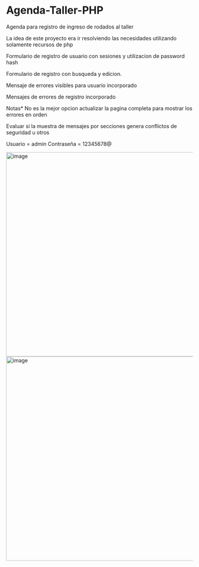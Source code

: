 # Agenda-Taller-PHP

Agenda para registro de ingreso de rodados al taller

La idea de este proyecto era ir resolviendo las necesidades utilizando solamente recursos de php

Formulario de registro de usuario con sesiones y utilizacion de password hash

Formulario de registro con busqueda y edicion.

Mensaje de errores visibles para usuario incorporado 

Mensajes de errores de registro incorporado

Notas* No es la mejor opcion actualizar la pagina completa para mostrar los errores en orden

Evaluar si la muestra de mensajes por secciones genera conflictos de seguridad u otros

Usuario = admin
Contraseña = 12345678@

<img width="551" alt="image" src="https://user-images.githubusercontent.com/78544365/188680177-c671aeea-3d8a-4dfd-811f-c47fd66ceb7b.png">
<img width="551" alt="image" src="https://user-images.githubusercontent.com/78544365/188680214-22c87878-465c-466b-8cc4-fe1004ba2a55.png">
